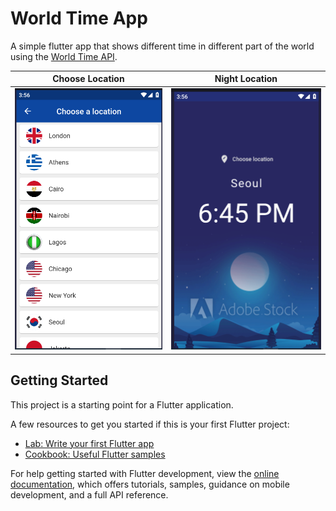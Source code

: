 # World Time App

A simple flutter app that shows different time in different part of the world using the [World Time API](https://worldtimeapi.org/).



Choose Location            |  Night Location
:-------------------------:|:-------------------------:
![](/assets/img/choose.png)  |  ![](/assets//img/night.png)




## Getting Started

This project is a starting point for a Flutter application.

A few resources to get you started if this is your first Flutter project:

- [Lab: Write your first Flutter app](https://docs.flutter.dev/get-started/codelab)
- [Cookbook: Useful Flutter samples](https://docs.flutter.dev/cookbook)

For help getting started with Flutter development, view the
[online documentation](https://docs.flutter.dev/), which offers tutorials,
samples, guidance on mobile development, and a full API reference.
